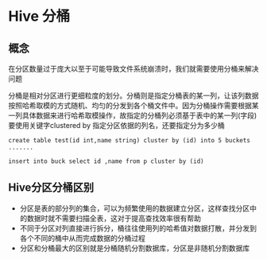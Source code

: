 # Hive 分桶

## 概念

在分区数量过于庞大以至于可能导致文件系统崩溃时，我们就需要使用分桶来解决问题

分桶是相对分区进行更细粒度的划分。分桶则是指定分桶表的某一列，让该列数据按照哈希取模的方式随机、均匀的分发到各个桶文件中。因为分桶操作需要根据某一列具体数据来进行哈希取模操作，故指定的分桶列必须基于表中的某一列(字段) 要使用关键字clustered by 指定分区依据的列名，还要指定分为多少桶

	create table test(id int,name string) cluster by (id) into 5 buckets .......
	
	insert into buck select id ,name from p cluster by (id)

## Hive分区分桶区别

* 分区是表的部分列的集合，可以为频繁使用的数据建立分区，这样查找分区中的数据时就不需要扫描全表，这对于提高查找效率很有帮助
* 不同于分区对列直接进行拆分，桶往往使用列的哈希值对数据打散，并分发到各个不同的桶中从而完成数据的分桶过程
* 分区和分桶最大的区别就是分桶随机分割数据库，分区是非随机分割数据库